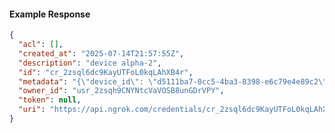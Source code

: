 <!-- Code generated for API Clients. DO NOT EDIT. -->

#### Example Response

```json
{
  "acl": [],
  "created_at": "2025-07-14T21:57:55Z",
  "description": "device alpha-2",
  "id": "cr_2zsql6dc9KayUTFoL0kqLAhXB4r",
  "metadata": "{\"device_id\": \"d5111ba7-0cc5-4ba3-8398-e6c79e4e89c2\"}",
  "owner_id": "usr_2zsqh9CNYNtcVaVOSB8unGDrVPY",
  "token": null,
  "uri": "https://api.ngrok.com/credentials/cr_2zsql6dc9KayUTFoL0kqLAhXB4r"
}
```

